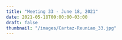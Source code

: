 ```yaml
---
title: "Meeting 33 - June 18, 2021"
date: 2021-05-18T00:00:00-03:00
draft: false
thumbnail: "/images/Cartaz-Reuniao_33.jpg"
---
```

